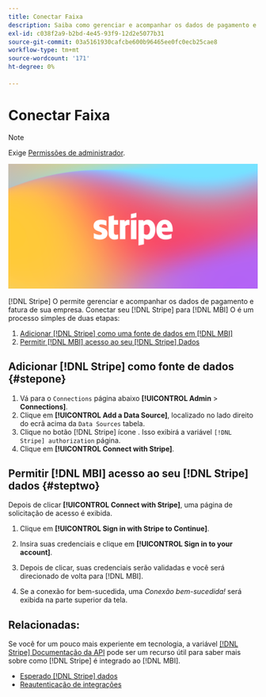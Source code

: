 ```yaml
---
title: Conectar Faixa
description: Saiba como gerenciar e acompanhar os dados de pagamento e fatura de sua empresa.
exl-id: c038f2a9-b2bd-4e45-93f9-12d2e5077b31
source-git-commit: 03a5161930cafcbe600b96465ee0fc0ecb25cae8
workflow-type: tm+mt
source-wordcount: '171'
ht-degree: 0%

---
```


# Conectar Faixa

>[!NOTE]
>
>Exige [Permissões de administrador](../../../administrator/user-management/user-management.md).

![](../../../assets/stripe-logo.png)

[!DNL Stripe] O permite gerenciar e acompanhar os dados de pagamento e fatura de sua empresa. Conectar seu [!DNL Stripe] para [!DNL MBI] O é um processo simples de duas etapas:

1. [Adicionar [!DNL Stripe] como uma fonte de dados em [!DNL MBI]](#stepone)
1. [Permitir [!DNL MBI] acesso ao seu [!DNL Stripe] Dados](#steptwo)

## Adicionar [!DNL Stripe] como fonte de dados {#stepone}

1. Vá para o `Connections` página abaixo **[!UICONTROL Admin** > **Connections]**.
1. Clique em **[!UICONTROL Add a Data Source]**, localizado no lado direito do ecrã acima da `Data Sources` tabela.
1. Clique no botão [!DNL Stripe] ícone . Isso exibirá a variável `[!DNL Stripe] authorization` página.
1. Clique em **[!UICONTROL Connect with Stripe]**.

## Permitir [!DNL MBI] acesso ao seu [!DNL Stripe] dados {#steptwo}

Depois de clicar **[!UICONTROL Connect with Stripe]**, uma página de solicitação de acesso é exibida.

1. Clique em **[!UICONTROL Sign in with Stripe to Continue]**.

1. Insira suas credenciais e clique em **[!UICONTROL Sign in to your account]**.

1. Depois de clicar, suas credenciais serão validadas e você será direcionado de volta para [!DNL MBI].

1. Se a conexão for bem-sucedida, uma *Conexão bem-sucedida!* será exibida na parte superior da tela.

## Relacionadas:

Se você for um pouco mais experiente em tecnologia, a variável [[!DNL Stripe] Documentação da API](https://stripe.com/docs/api) pode ser um recurso útil para saber mais sobre como [!DNL Stripe] é integrado ao [!DNL MBI].

* [Esperado [!DNL Stripe] dados](../integrations/stripe-data.md)
* [Reautenticação de integrações](https://support.magento.com/hc/en-us/articles/360016733151)
